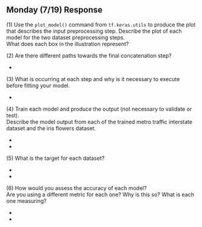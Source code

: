 ## Monday (7/19) Response

(1) Use the `plot_model()` command from `tf.keras.utils` to produce the plot that describes the input preprocessing 
step.  Describe the plot of each model for the two dataset preprocessing steps.  
What does each box in the illustration represent?


(2) Are there different paths towards the final concatenation step?

- 

(3) What is occurring at each step and why is it necessary to execute before fitting your model.

- 

(4) Train each model and produce the output (not necessary to validate or test).  
Describe the model output from each of the trained metro traffic interstate dataset and the iris flowers dataset.

- 

- 

(5) What is the target for each dataset?

- 

- 

(6) How would you assess the accuracy of each model?  
Are you using a different metric for each one?  Why is this so?  What is each one measuring?

- 

- 

 